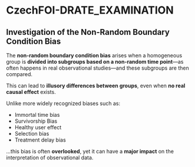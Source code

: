 # CzechFOI-DRATE_EXAMINATION

## Investigation of the Non-Random Boundary Condition Bias

The **non-random boundary condition bias** arises when a homogeneous group is **divided into subgroups based on a non-random time point**—as often happens in real observational studies—and these subgroups are then compared.

This can lead to **illusory differences between groups**, even when **no real causal effect** exists.

Unlike more widely recognized biases such as:

- Immortal time bias
- Survivorship Bias  
- Healthy user effect  
- Selection bias  
- Treatment delay bias  

...this bias is often **overlooked**, yet it can have a **major impact** on the interpretation of observational data.




